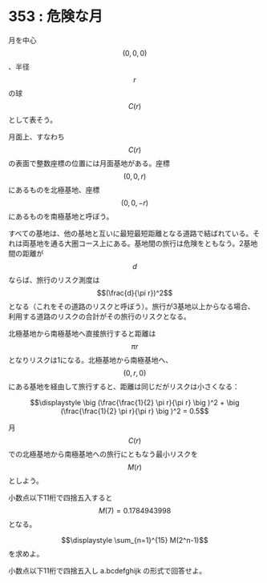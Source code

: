 # 353 : 危険な月

月を中心$$(0,0,0)$$、半径$$r$$の球$$C(r)$$として表そう。

月面上、すなわち$$C(r)$$の表面で整数座標の位置には月面基地がある。座標$$(0,0,r)$$にあるものを北極基地、座標$$(0,0,-r)$$にあるものを南極基地と呼ぼう。

すべての基地は、他の基地と互いに最短最短距離となる道路で結ばれている。それは両基地を通る大圏コース上にある。基地間の旅行は危険をともなう。2基地間の距離が$$d$$ならば、旅行のリスク測度は$$(\frac{d}{\pi r})^2$$となる（これをその道路のリスクと呼ぼう）。旅行が3基地以上からなる場合、利用する道路のリスクの合計がその旅行のリスクとなる。

北極基地から南極基地へ直接旅行すると距離は$$\pi r$$となりリスクは1になる。北極基地から南極基地へ、$$(0,r,0)$$にある基地を経由して旅行すると、距離は同じだがリスクは小さくなる：

$$\displaystyle \big (\frac{\frac{1}{2} \pi r}{\pi r} \big )^2 + \big (\frac{\frac{1}{2} \pi r}{\pi r} \big )^2 = 0.5$$

月$$C(r)$$での北極基地から南極基地への旅行にともなう最小リスクを$$M(r)$$としよう。

小数点以下11桁で四捨五入すると$$M(7)=0.1784943998$$となる。

$$\displaystyle \sum_{n=1}^{15} M(2^n-1)$$を求めよ。

小数点以下11桁で四捨五入し a.bcdefghijk の形式で回答せよ。
